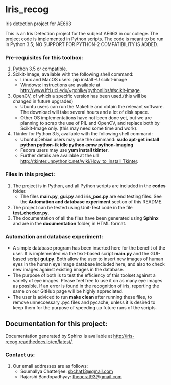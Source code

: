 # Iris_recog
Iris detection project for AE663

This is an Iris Detection project for the subject AE663 in our college. The project code is implemented in Python scripts. The code is meant to be run in Python 3.5; NO SUPPORT FOR PYTHON-2 COMPATIBILITY IS ADDED.

### Pre-requisites for this toolbox:

1. Python 3.5 or compatible.
2. Scikit-Image, available with the following shell command:
    - Linux and MacOS users: pip install -U scikit-image
    - Windows: instructions are available at <http://www.lfd.uci.edu/~gohlke/pythonlibs/#scikit-image>.
3. OpenCV, of which a specific version has been used.(this will be changed in future upgrades)
    - Ubuntu users can run the Makefile and obtain the relevant software. The download will take several hours and a lot of disk space.
    - Other OS implementations have not been done yet, but we are planning to scrap the use of PIL and OpenCV, and replace both by Scikit-Image only. (this may need some time and work).
4. Tkinter for Python 3.5, available with the following shell command:
    - Ubuntu/Debian users may use the command: **sudo apt-get install python python-tk idle python-pmw python-imaging**
    - Fedora users may use **yum install tkinter**.
    - Further details are available at the url <http://tkinter.unpythonic.net/wiki/How_to_install_Tkinter>.

### Files in this project:

1. The project is in Python, and all Python scripts are included in the **codes** folder.
    - The files **main.py**, **gui.py** and **iris_pos.py** are end testing files. See the **Automation and database experiment** section of this README.
2. The project can be tested using Unit-Test code in the file **test_checker.py**.
3. The documentation of all the files have been generated using **Sphinx** and are in the **documentation** folder, in HTML format.

### Automation and database experiment:

- A simple database program has been inserted here for the benefit of the user. It is implemented via the text-based script **main.py** and the GUI-based script **gui.py**. Both allow the user to insert new images of human eyes in the human eye image database included here, and also to check new images against existing images in the database.
- The purpose of both is to test the efficiency of this toolset against a variety of eye images. Please feel free to use it on as many eye images as possible. If an error is found in the recognition of iris, reporting the same on our GitHub page will be highly appreciated.
- The user is adviced to run **make clean** after running these files, to remove unneccessary .pyc files and pycache, unless it is desired to keep them for the purpose of speeding up future runs of the scripts.

## Documentation for this project:

Documentation generated by Sphinx is available at <http://iris-recog.readthedocs.io/en/latest/>. 

### Contact us:

1. Our email addresses are as follows:
    - Soumallya Chatterjee: sbchat13@gmail.com
    - Rajarshi Bandopadhyay: theocrat93@gmail.com
